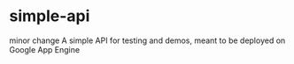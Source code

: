 # simple-api
minor change
A simple API for testing and demos, meant to be deployed on Google App Engine
